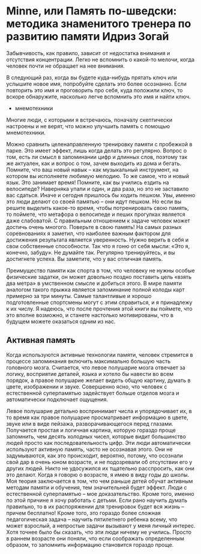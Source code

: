 # Minne, или Память по-шведски: методика знаменитого тренера по развитию памяти Идриз Зогай 

Забывчивость, как правило, зависит от недостатка внимания и отсутствия концентрации. 
Легко не вспомнить о какой-то мелочи, когда человек почти не обращает на нее внимания.

В следующий раз, когда вы будете куда-нибудь прятать ключ или услышите новое имя, попробуйте сделать это более осознанно. 
Если повторить это имя и проговорить про себя, куда положили ключ, то вскоре обнаружите, насколько легче вспомнить это имя и найти ключ.
- мнемотехники

Многие люди, с которыми я встречаюсь, поначалу скептически настроены и не верят, что можно улучшить память с помощью мнемотехники.

Можно сравнить целенаправленную тренировку памяти с пробежкой в парке. Это имеет эффект, лишь когда делать это регулярно. 
Вопрос о том, есть ли смысл в запоминании цифр и длинных слов, поэтому так же актуален, как и вопрос о том, зачем выходить из дома и бегать. 
Помните, что ваш новый навык – как музыкальный инструмент, на котором вы исполняете любимую мелодию. То же самое, что и новый язык. Это занимает время! 
Помните, как вы учились ездить на велосипеде? Наверняка упали и один, и два раза, но это не заставило вас сдаться. 
Иначе и сегодня пришлось бы ходить пешком. Увы, именно это люди делают со своей памятью – они идут пешком. 
Но если вы решите выделить какое-то время, чтобы потренировать свою память, то поймете, что метафора о велосипеде и пеших прогулках является даже слабоватой.
С правильным отношением к задаче человек может достичь очень многого. Поверьте в свою память! 
На самых разных соревнованиях я заметил, что наиболее важным фактором для достижения результата является уверенность. 
Нужно верить в себя и свои собственные способности. Так что я гоню от себя мысли: «Это я, конечно, забуду». Не думайте так. 
Регулярно тренируйтесь, и вы достигнете успеха. Вы заметите, что у вас отличная память.

Преимущество памяти как спорта в том, что человеку не нужны особые физические задатки, он может довольно поздно поставить цель «взять два метра» в умственном смысле и добиться этого. 
В мире памяти аналогом такого прыжка является запоминание полной колоды карт примерно за три минуты. 
Самые талантливые и хорошо подготовленные спортсмены могут с этим справиться, и я принадлежу к их числу.
Я надеюсь, что после прочтения этой книги вы поймете, что это вполне возможно, и станете настолько мотивированы, что в будущем можете оказаться одним из нас.

## Активная память

Когда используются активные технологии памяти, человек стремится в процессе запоминания включить максимально большую часть головного мозга. 
Считается, что левое полушарие мозга отвечает за логику, восприятие деталей, языка и хотело бы навести во всем порядок, а правое полушарие желает видеть общую картину, 
думать в цвете, изображении и звуке. 
Совершенно ясно, что человек с естественной суперпамятью задействует больше отделов мозга и автоматически подключает ощущения.

Левое полушарие детально воспринимает числа и упорядочивает их, в то время как правое полушарие просматривает информацию в цвете, звуке или в виде пейзажа, разворачивающегося перед глазами. Получается простая и логичная картина, которую гораздо проще запомнить, чем десять холодных чисел, которые видит большинство людей просто как последовательность цифр.
Эти люди автоматически используют активную память, часто не осознавая этого. Они не задумываются, как это происходит, вероятно, потому, что осознали свой дар в очень юном возрасте, и не подозревали об отсутствии его у других людей. Никто не удосужился их тщательно расспросить, как они это делают. Когда я говорю о возрасте, я имею в виду годы до школы.
Моя теория заключается в том, что чем раньше детей обучат активным методам памяти и обучения, тем значительней будет эффект. Люди с естественной суперпамятью – мое доказательство. Кроме того, именно по этой причине я хочу работать с детьми. Если рано научить думать правильно, то в их распоряжении для тренировок будет вся жизнь – причем бесплатно! Кроме того, это гораздо более сложная педагогическая задача – научить пятилетнего ребенка всему, что может взрослый, а непростые задачи вызывают у меня личный интерес. Хотя точнее было бы сказать, что эти люди ничему не учились. 
Просто в раннем возрасте они поняли, что если соображать определенным образом, то запомнить информацию становится гораздо проще.
